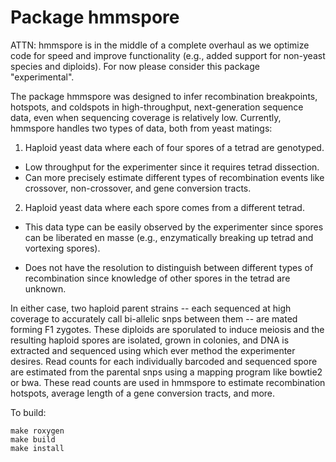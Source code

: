 Package hmmspore
=============

ATTN: hmmspore is in the middle of a complete overhaul as we optimize code for speed and improve functionality (e.g., added support for non-yeast species and diploids). For now please consider this package "experimental". 


The package hmmspore was designed to infer recombination breakpoints, hotspots, and coldspots 
in high-throughput, next-generation sequence data, even when sequencing coverage is relatively 
low. Currently, hmmspore handles two types of data, both from yeast matings:

1) Haploid yeast data where each of four spores of a tetrad are genotyped.
* Low throughput for the experimenter since it requires tetrad dissection.
* Can more precisely estimate different types of recombination events like crossover, non-crossover,
and gene conversion tracts.

2) Haploid yeast data where each spore comes from a different tetrad.
* This data type can be easily observed by the experimenter since spores can be liberated en masse 
(e.g., enzymatically breaking up tetrad and vortexing spores).

* Does not have the resolution to distinguish between different types of recombination since knowledge 
of other spores in the tetrad are unknown.

In either case, two haploid parent strains -- each sequenced at high coverage to accurately call 
bi-allelic snps between them -- are mated forming F1 zygotes. These diploids are sporulated to 
induce meiosis and the resulting haploid spores are isolated, grown in colonies, and DNA is 
extracted and sequenced using which ever method the experimenter desires. Read counts for each 
individually barcoded and sequenced spore are estimated from the parental snps using a mapping 
program like bowtie2 or bwa. These read counts are used in hmmspore to estimate recombination 
hotspots, average length of a gene conversion tracts, and more.


To build:
```
make roxygen
make build
make install
```
